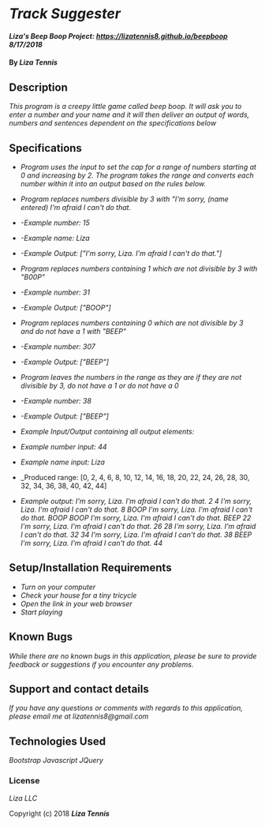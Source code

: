 # _Track Suggester_

#### _Liza's Beep Boop Project: https://lizatennis8.github.io/beepboop 8/17/2018_

#### By _**Liza Tennis**_

## Description

_This program is a creepy little game called beep boop. It will ask you to enter a number and your name and it will then deliver an output of words, numbers and sentences dependent on the specifications below_

## Specifications

* _Program uses the input to set the cap for a range of numbers starting at 0 and increasing by 2. The program takes the range and converts each number within it into an output based on the rules below._

* _Program replaces numbers divisible by 3 with "I'm sorry, (name entered) I'm afraid I can't do that._
* _-Example number: 15_
* _-Example name: Liza_
* _-Example Output: ["I'm sorry, Liza. I'm afraid I can't do that."]_

* _Program replaces numbers containing 1 which are not divisible by 3 with "B00P"_
* _-Example number: 31_
* _-Example Output: ["BOOP"]_

* _Program replaces numbers containing 0 which are not divisible by 3 and do not have a 1 with "BEEP"_
* _-Example number: 307_
* _-Example Output: ["BEEP"]_

* _Program leaves the numbers in the range as they are if they are not divisible by 3, do not have a 1 or do not have a 0_
* _-Example number: 38_
* _-Example Output: ["BEEP"]_

* _Example Input/Output containing all output elements:_
* _Example number input: 44_
* _Example name input: Liza_
* _Produced range: [0, 2, 4, 6, 8, 10, 12, 14, 16, 18, 20, 22, 24, 26, 28, 30, 32, 34, 36, 38, 40, 42, 44]
* _Example output: I'm sorry, Liza. I'm afraid I can't do that. 2 4 I'm sorry, Liza. I'm afraid I can't do that. 8 BOOP I'm sorry, Liza. I'm afraid I can't do that. BOOP BOOP I'm sorry, Liza. I'm afraid I can't do that. BEEP 22 I'm sorry, Liza. I'm afraid I can't do that. 26 28 I'm sorry, Liza. I'm afraid I can't do that. 32 34 I'm sorry, Liza. I'm afraid I can't do that. 38 BEEP I'm sorry, Liza. I'm afraid I can't do that. 44_

## Setup/Installation Requirements

* _Turn on your computer_
* _Check your house for a tiny tricycle_
* _Open the link in your web browser_
* _Start playing_


## Known Bugs

_While there are no known bugs in this application, please be sure to provide feedback or suggestions if you encounter any problems._

## Support and contact details

_If you have any questions or comments with regards to this application, please email me at lizatennis8@gmail.com_

## Technologies Used

_Bootstrap_
_Javascript_
_JQuery_

### License

*Liza LLC*

Copyright (c) 2018 **_Liza Tennis_**
